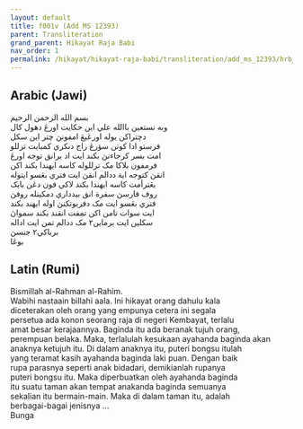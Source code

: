 ```yaml
---
layout: default
title: f001v (Add MS 12393)
parent: Transliteration
grand_parent: Hikayat Raja Babi
nav_order: 1
permalink: /hikayat/hikayat-raja-babi/transliteration/add_ms_12393/hrb_tr_001.html
---
```


## Arabic (Jawi)

بسم الله الرحمن الرحيم<br />
وبه نستعين باالله علي اين حکايت اورڠ دهول کال<br />
دچتراکن يوله اورڠيڠ امفونڽ چتر اين سکل<br />
فرستو ادا کونن سؤرڠ راج دنکري کمبايت ترللو<br />
امت بسر کرجاءنڽ بکند ايت اد برانق توجه اورڠ<br />
فرمفون بلاکا مک ترللوله کاسه ايهندا بکند اکن<br />
انقڽ کتوجه اية ددالم انقڽ ايت فتري بڠسو ايتوله<br />
يڠترأمت کاسه ايهندا بکند لاکي فون دڠن بايک<br />
روف فارسڽ سفرة انق بيدداري دمکينله روفڽ<br />
فتري بڠسو ايت مک دفربوتکنڽ اوله ايهند بکند<br />
ايت سوات تامن اکن تمفت انقند بکند سمواڽ<br />
سکلين ايت برماين٢ مک ددالم تمن ايت اداله<br />
برباکي٢ جنسڽ<br />
بوڠا

## Latin (Rumi)

Bismillah al-Rahman al-Rahim.<br />
Wabihi nastaain billahi aala. Ini hikayat orang dahulu kala<br />
diceterakan oleh orang yang empunya cetera ini segala<br />
persetua ada konon seorang raja di negeri Kembayat, terlalu<br />
amat besar kerajaannya. Baginda itu ada beranak tujuh orang,<br />
perempuan belaka. Maka, terlalulah kesukaan ayahanda baginda akan<br />
anaknya ketujuh itu. Di dalam anaknya itu, puteri bongsu itulah<br />
yang teramat kasih ayahanda baginda laki puan. Dengan baik<br />
rupa parasnya seperti anak bidadari, demikianlah rupanya<br />
puteri bongsu itu. Maka diperbuatkan oleh ayahanda baginda<br />
itu suatu taman akan tempat anakanda baginda semuanya<br />
sekalian itu bermain-main. Maka di dalam taman itu, adalah<br />
berbagai-bagai jenisnya …<br />
Bunga

